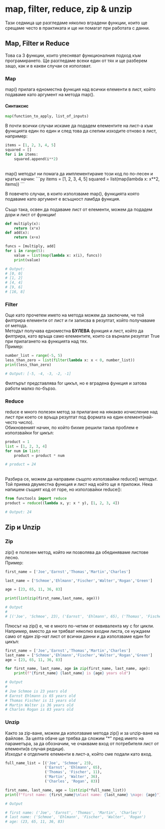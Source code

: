 # map, filter, reduce, zip & unzip
Тази седмица ще разгледаме няколко вградени функции, които ще срещаме често в практиката и ще ни помагат при работата с данни.
## Map, Filter и Reduce
Това са 3 функции, които улесняват функционалния подход към програмирането. Ще разгледаме всеки един от тях и ще разберем защо, как и в какви случаи се използват.

### Map
map() прилага едноместна функция над всички елементи в лист, който подаваме като аргумент на метода map().
#### Синтаксис
```py
map(function_to_apply, list_of_inputs)
```
В почти всички случаи искаме да подадем елементите на лист-а към функцията един по един и след това да слепим изходите отново в лист, например:
```py
items = [1, 2, 3, 4, 5]
squared = []
for i in items:
    squared.append(i**2)
```
<br>
map() методът ни помага да имплементираме този код по по-лесен и кратък начин:
```py
items = [1, 2, 3, 4, 5]
squared = list(map(lambda x: x**2, items))
```

В повечето случаи, в които използваме map(), функцията която подаваме като аргумент е всъщност ламбда функция.
<br><br>
Също така, освен да подаваме лист от елементи, можем да подадем дори и лист от функции!

```py
def multiply(x):
    return (x*x)
def add(x):
    return (x+x)

funcs = [multiply, add]
for i in range(5):
    value = list(map(lambda x: x(i), funcs))
    print(value)

# Output:
# [0, 0]
# [1, 2]
# [4, 4]
# [9, 6]
# [16, 8]
```

### Filter
Още като прочетем името на метода можем да заключим, че той филтрира елементи от лист и ги записва в резултат, който получаваме от метода.<br>
Методът получава едноместна <b>БУЛЕВА</b> функция и лист, който да филтрира, като връща само елементите, които са върнали резултат True при прилагането на функцията над тях.<br>
Пример: 

```py
number_list = range(-5, 5)
less_than_zero = list(filter(lambda x: x < 0, number_list))
print(less_than_zero)

# Output: [-5, -4, -3, -2, -1]
```

Филтърът представлява for цикъл, но е вградена функция и затова работи малко по-бързо.

### Reduce
reduce е много полезен метод за прилагане на някакво изчисление над лист при което се връща резултат под формата на един елемент(най-често число).<br>
Обикновеният начин, по който бихме решили такъв проблем е използвайки for цикъл:
```py
product = 1
list = [1, 2, 3, 4]
for num in list:
    product = product * num

# product = 24
```
<br>
Разбира се, можем да направим същото използвайки reduce() методът.<br>
Той приема двуместна функция и лист над който ще я приложи. Нека напишем същият код от горе, но използвайки reduce():

```py
from functools import reduce
product = reduce((lambda x, y: x * y), [1, 2, 3, 4])

# Output: 24
```


## Zip и Unzip

### Zip
zip() е полезен метод, който ни позволява да обединяваме листове лесно.<br>
Пример:
```py
first_name = ['Joe','Earnst','Thomas','Martin','Charles']

last_name = ['Schmoe','Ehlmann','Fischer','Walter','Rogan','Green']

age = [23, 65, 11, 36, 83]

print(list(zip(first_name,last_name, age)))

# Output
#
# [('Joe', 'Schmoe', 23), ('Earnst', 'Ehlmann', 65), ('Thomas', 'Fischer', 11), ('Martin', 'Walter', 36), ('Charles', 'Rogan', 83)]
```

Плюсът на zip() е, че е много по-четим от еквивалента му с for цикли.<br>
Например, вместо да ни трябват няколко входни листа, се нуждаем само от един zip-нат лист от всички данни и да използваме един for цикъл:
```py
first_name = ['Joe','Earnst','Thomas','Martin','Charles']
last_name = ['Schmoe','Ehlmann','Fischer','Walter','Rogan','Green']
age = [23, 65, 11, 36, 83]

for first_name, last_name, age in zip(first_name, last_name, age):
    print(f"{first_name} {last_name} is {age} years old")

# Output
#
# Joe Schmoe is 23 years old
# Earnst Ehlmann is 65 years old
# Thomas Fischer is 11 years old
# Martin Walter is 36 years old
# Charles Rogan is 83 years old
```

### Unzip
Както за zip-ване, можем да използваме метода zip() и за unzip-ване на файлове. За целта обаче ще трябва да сложим "*" пред името на параметъра, за да обозначим, че очакваме вход от потребителя лист от елементи(в случая редици).<br>
Изходът е отделните елементи в лист-а, който сме подали като вход.
```py
full_name_list = [('Joe', 'Schmoe', 23),
                  ('Earnst', 'Ehlmann', 65),
                  ('Thomas', 'Fischer', 11),
                  ('Martin', 'Walter', 36),
                  ('Charles', 'Rogan', 83)]

first_name, last_name, age = list(zip(*full_name_list))
print(f"first name: {first_name}\nlast name: {last_name} \nage: {age}")

# Output

# first name: ('Joe', 'Earnst', 'Thomas', 'Martin', 'Charles')
# last name: ('Schmoe', 'Ehlmann', 'Fischer', 'Walter', 'Rogan')
# age: (23, 65, 11, 36, 83)
```